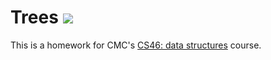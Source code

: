 # Trees ![](https://api.travis-ci.com/mikeizbicki/trees.svg?branch=master)

This is a homework for CMC's [CS46: data structures](https://github.com/cmorris21/cmc-csci046) course.
